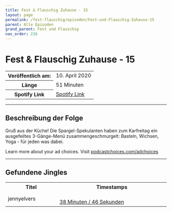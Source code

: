```yaml
---
title: Fest & Flauschig Zuhause - 15
layout: page
permalink: /fest-flauschig/episoden/Fest-und-Flauschig-Zuhause-15
parent: Alle Episoden
grand_parent: Fest und Flauschig
nav_order: 216
---
```


# Fest & Flauschig Zuhause - 15
<table class="resp-table dcf-table dcf-table-responsive dcf-table-bordered dcf-table-striped dcf-w-100%">
                    <tbody>
                        <tr>
                            <th scope="row">Veröffentlich am:</th>
                            <td data-label="Veröffentlich am:">10. April 2020</td>
                        </tr>
                        <tr>
                            <th scope="row">Länge </th>
                            <td data-label="Länge ">51 Minuten</td>
                        </tr><tr>
                                <th scope="row">Spotify Link</th>
                                <td data-label="Spotify Link"><a href="https://open.spotify.com/episode/2QKobOqdg1FVZz5MbFt5NS">Spotify Link</a></td>
                            </tr></tbody>
                </table>

***

## Beschreibung der Folge

<div>
Gruß aus der Küche! Die Spargel-Spekulanten haben zum Karfreitag ein ausgefeiltes 3-Gänge-Menü zusammengeschmurgelt: Basteln, Wichsen, Yoga - für jeden was dabei.<p> </p><p>Learn more about your ad choices. Visit <a href="https://podcastchoices.com/adchoices">podcastchoices.com/adchoices</a></p>  
</div>

***

## Gefundene Jingles

<table style="display: table;">
                                    <tr>
                                        <th class="tableColumnTitle">Titel</th>
                                        <th class="tableColumnTimestamps">Timestamps</th>
                                    </tr>
                                    <tr>
                                <td markdown="span"  class="tableColumnTitle">jennyelvers</td>
                                <td markdown="span" class="tableColumnTimestamps">
                                <br>
                                <a href="https://open.spotify.com/episode/2QKobOqdg1FVZz5MbFt5NS?t=2326">
                                38 Minuten / 46 Sekunden</a>
                                </td></tr></table>